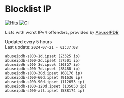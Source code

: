 # Blocklist IP

[![Hits](https://hits.seeyoufarm.com/api/count/incr/badge.svg?url=https%3A%2F%2Fgithub.com%2Fborestad%2Fblocklist-ip%2F&count_bg=%2379C83D&title_bg=%23555555&icon=&icon_color=%23E7E7E7&title=hits&edge_flat=false)](https://hits.seeyoufarm.com)  ![CI](https://img.shields.io/github/workflow/status/borestad/blocklist-ip/CI?style=flat-square)

Lists with worst IPv4 offenders, provided by [AbuseIPDB](https://www.abuseipdb.com/)

<!-- FOOTER-PLACEHOLDER -->
Updated every 5 hours<br>
Last update: `2024-07-21 - 01:37:08`
```
abuseipdb-s100-1d.ipset (23325 ip)
abuseipdb-s100-2d.ipset (27501 ip)
abuseipdb-s100-3d.ipset (30327 ip)
abuseipdb-s100-7d.ipset (38488 ip)
abuseipdb-s100-30d.ipset (68176 ip)
abuseipdb-s100-60d.ipset (91636 ip)
abuseipdb-s100-90d.ipset (112653 ip)
abuseipdb-s100-120d.ipset (135053 ip)
abuseipdb-s100-all.ipset (588174 ip)
```
